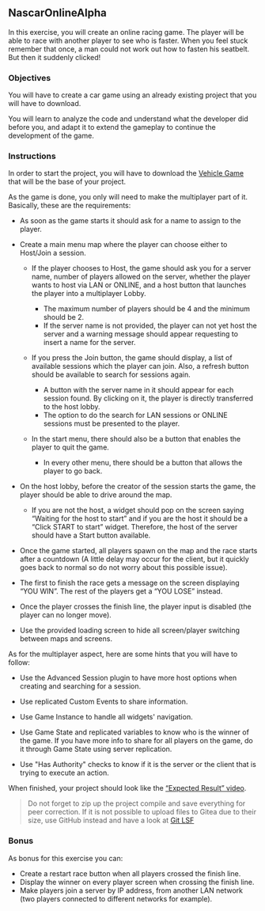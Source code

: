 ## NascarOnlineAlpha

In this exercise, you will create an online racing game. The player will be able to race with another player to see who is faster. When you feel stuck remember that once, a man could not work out how to fasten his seatbelt. But then it suddenly clicked!

### Objectives

You will have to create a car game using an already existing project that you will have to download.

You will learn to analyze the code and understand what the developer did before you, and adapt it to extend the gameplay to continue the development of the game.

### Instructions

In order to start the project, you will have to download the [Vehicle Game](https://marketplace-website-node-launcher-prod.ol.epicgames.com/ue/marketplace/en-US/product/vehicle-game#) that will be the base of your project.

As the game is done, you only will need to make the multiplayer part of it. Basically, these are the requirements:

- As soon as the game starts it should ask for a name to assign to the player.

- Create a main menu map where the player can choose either to Host/Join a session.

  - If the player chooses to Host, the game should ask you for a server name, number of players allowed on the server, whether the player wants to host via LAN or ONLINE, and a host button that launches the player into a multiplayer Lobby.

    - The maximum number of players should be 4 and the minimum should be 2.
    - If the server name is not provided, the player can not yet host the server and a warning message should appear requesting to insert a name for the server.

  - If you press the Join button, the game should display, a list of available sessions which the player can join. Also, a refresh button should be available to search for sessions again.

    - A button with the server name in it should appear for each session found. By clicking on it, the player is directly transferred to the host lobby.
    - The option to do the search for LAN sessions or ONLINE sessions must be presented to the player.

  - In the start menu, there should also be a button that enables the player to quit the game.

    - In every other menu, there should be a button that allows the player to go back.

- On the host lobby, before the creator of the session starts the game, the player should be able to drive around the map.

  - If you are not the host, a widget should pop on the screen saying “Waiting for the host to start” and if you are the host it should be a “Click START to start” widget. Therefore, the host of the server should have a Start button available.

- Once the game started, all players spawn on the map and the race starts after a countdown (A little delay may occur for the client, but it quickly goes back to normal so do not worry about this possible issue).

- The first to finish the race gets a message on the screen displaying “YOU WIN”. The rest of the players get a “YOU LOSE” instead.

- Once the player crosses the finish line, the player input is disabled (the player can no longer move).

- Use the provided loading screen to hide all screen/player switching between maps and screens.

As for the multiplayer aspect, here are some hints that you will have to follow:

- Use the Advanced Session plugin to have more host options when creating and searching for a session.

- Use replicated Custom Events to share information.

- Use Game Instance to handle all widgets' navigation.

- Use Game State and replicated variables to know who is the winner of the game. If you have more info to share for all players on the game, do it through Game State using server replication.

- Use "Has Authority" checks to know if it is the server or the client that is trying to execute an action.

When finished, your project should look like the [“Expected Result” video](https://youtu.be/s56rio0bw0U).

> Do not forget to zip up the project compile and save everything for peer correction.
> If it is not possible to upload files to Gitea due to their size, use GitHub instead and have a look at [Git LSF](https://docs.github.com/en/repositories/working-with-files/managing-large-files/about-large-files-on-github)

### Bonus

As bonus for this exercise you can:

- Create a restart race button when all players crossed the finish line.
- Display the winner on every player screen when crossing the finish line.
- Make players join a server by IP address, from another LAN network (two players connected to different networks for example).
